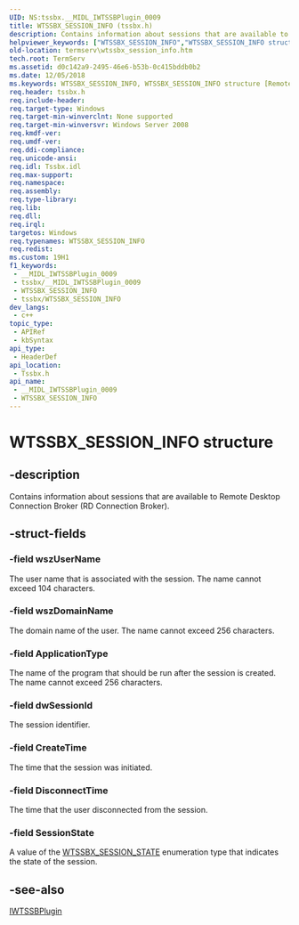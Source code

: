 ```yaml
---
UID: NS:tssbx.__MIDL_IWTSSBPlugin_0009
title: WTSSBX_SESSION_INFO (tssbx.h)
description: Contains information about sessions that are available to Remote Desktop Connection Broker (RD Connection Broker).
helpviewer_keywords: ["WTSSBX_SESSION_INFO","WTSSBX_SESSION_INFO structure [Remote Desktop Services]","__MIDL_IWTSSBPlugin_0009","termserv.wtssbx_session_info","tssbx/WTSSBX_SESSION_INFO"]
old-location: termserv\wtssbx_session_info.htm
tech.root: TermServ
ms.assetid: d0c142a9-2495-46e6-b53b-0c415bddb0b2
ms.date: 12/05/2018
ms.keywords: WTSSBX_SESSION_INFO, WTSSBX_SESSION_INFO structure [Remote Desktop Services], __MIDL_IWTSSBPlugin_0009, termserv.wtssbx_session_info, tssbx/WTSSBX_SESSION_INFO
req.header: tssbx.h
req.include-header: 
req.target-type: Windows
req.target-min-winverclnt: None supported
req.target-min-winversvr: Windows Server 2008
req.kmdf-ver: 
req.umdf-ver: 
req.ddi-compliance: 
req.unicode-ansi: 
req.idl: Tssbx.idl
req.max-support: 
req.namespace: 
req.assembly: 
req.type-library: 
req.lib: 
req.dll: 
req.irql: 
targetos: Windows
req.typenames: WTSSBX_SESSION_INFO
req.redist: 
ms.custom: 19H1
f1_keywords:
 - __MIDL_IWTSSBPlugin_0009
 - tssbx/__MIDL_IWTSSBPlugin_0009
 - WTSSBX_SESSION_INFO
 - tssbx/WTSSBX_SESSION_INFO
dev_langs:
 - c++
topic_type:
 - APIRef
 - kbSyntax
api_type:
 - HeaderDef
api_location:
 - Tssbx.h
api_name:
 - __MIDL_IWTSSBPlugin_0009
 - WTSSBX_SESSION_INFO
---
```


# WTSSBX_SESSION_INFO structure


## -description

Contains information about sessions that are available to Remote Desktop Connection Broker (RD Connection Broker).

## -struct-fields

### -field wszUserName

The user name that is associated with the session. The name cannot exceed 104 characters.

### -field wszDomainName

The domain name of the user. The name cannot exceed 256 characters.

### -field ApplicationType

The name of the program that should be run after the session is created. The name cannot exceed 256 characters.

### -field dwSessionId

The session identifier.

### -field CreateTime

The time that the session was initiated.

### -field DisconnectTime

The time that the user disconnected from the session.

### -field SessionState

A value of the <a href="/windows/win32/api/tssbx/ne-tssbx-wtssbx_session_state">WTSSBX_SESSION_STATE</a> enumeration type that indicates the state of the session.

## -see-also

<a href="/windows/desktop/api/tssbx/nn-tssbx-iwtssbplugin">IWTSSBPlugin</a>

